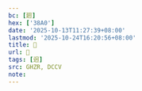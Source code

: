 ```yaml
---
bc: [㢠]
hex: ['38A0']
date: '2025-10-13T11:27:39+08:00'
lastmod: '2025-10-24T16:20:56+08:00'
title: 󰙂
url: 󰙂
tags: [迥]
src: GHZR, DCCV
note:
---
```

